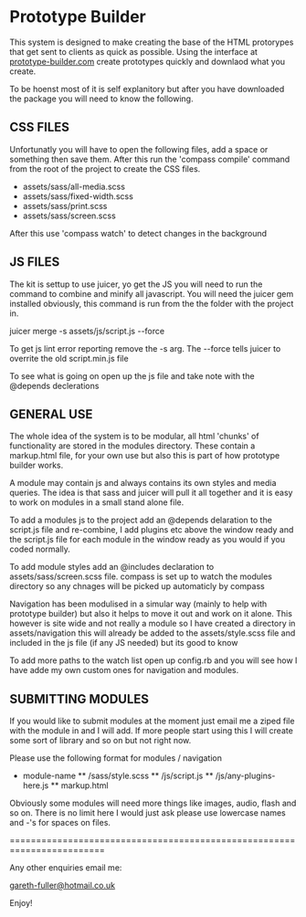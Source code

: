 # Prototype Builder

This system is designed to make creating the base of the HTML protorypes that get sent to clients
as quick as possible. Using the interface at [prototype-builder.com](http://prototype-builder.com) create prototypes quickly and downlaod 
what you create.

To be hoenst most of it is self explanitory but after you have downloaded the package you will need
to know the following.


## CSS FILES

Unfortunatly you will have to open the following files, add a space or something then save them. After this run the
'compass compile' command from the root of the project to create the CSS files.

* assets/sass/all-media.scss
* assets/sass/fixed-width.scss
* assets/sass/print.scss
* assets/sass/screen.scss

After this use 'compass watch' to detect changes in the background

## JS FILES

The kit is settup to use juicer, yo get the JS you will need to run the command to combine and minify
all javascript. You will need the juicer gem installed obviously, this command is run from the the folder
with the project in.

juicer merge -s assets/js/script.js --force

To get js lint error reporting remove the -s arg.
The --force tells juicer to overrite the old script.min.js file

To see what is going on open up the js file and take note with the @depends declerations



## GENERAL USE

The whole idea of the system is to be modular, all html 'chunks' of functionality are stored in
the modules directory. These contain a markup.html file, for your own use but also this is part of how
prototype builder works.

A module may contain js and always contains its own styles and media queries. The idea is that sass and juicer
will pull it all together and it is easy to work on modules in a small stand alone file.

To add a modules js to the project add an @depends delaration to the script.js file and re-combine, I add plugins etc
above the window ready and the script.js file for each module in the window ready as you would if you coded normally.

To add module styles add an @includes declaration to assets/sass/screen.scss file. compass is set up to watch the modules 
directory so any chnages will be picked up automaticly by compass

Navigation has been modulised in a simular way (mainly to help with prototype builder) but also it helps to move it out
and work on it alone. This however is site wide and not really a module so I have created a directory in assets/navigation
this will already be added to the assets/style.scss file and included in the js file (if any JS needed) but its good to know

To add more paths to the watch list open up config.rb and you will see how I have adde my own custom ones for navigation
and modules.



## SUBMITTING MODULES

If you would like to submit modules at the moment just email me a ziped file with the module in and I will add. If 
more people start using this I will create some sort of library and so on but not right now.

Please use the following format for modules / navigation

* module-name
** /sass/style.scss
** /js/script.js
** /js/any-plugins-here.js
** markup.html

Obviously some modules will need more things like images, audio, flash and so on. There is no limit here I would just
ask please use lowercase names and -'s for spaces on files.


========================================================================

Any other enquiries email me:

gareth-fuller@hotmail.co.uk

Enjoy!